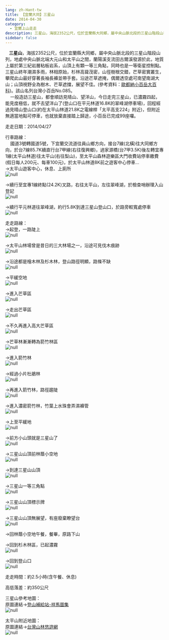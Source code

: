 ```yaml
---
lang: zh-Hant-tw
title: 【宜蘭大同】三星山
date: 2014-04-30
category: 
  - 宜蘭上山走走
description: 三星山，海拔2352公尺，位於宜蘭縣大同鄉，屬中央山脈北段的三星山階段山列，地處中央山脈北端大元山和太平山之間，蘭陽溪支流田古爾溪發源於此，地質上屬於第三紀岩層粘板岩系，山頂上有顆一等三角點，同時也是一等衛星控制點。三星山終年潮濕多雨，林相原始，杉林高聳茂密，山徑樹根交錯，芒草密實叢生，攀爬此山最好穿著長袖長褲並帶手套。沿途芒草遮掩，偶爾透空處可南望南湖大山；山頂視野全為樹木、芒草遮擋，展望不佳。(參考資料：[歐都納小百岳大百科](http://www.taiwan100mt.com/mountain.php?mountain=85))。該山名列台灣小百岳No.085。 一般造訪三星山，都會順訪見晴山、望洋山，今日走完三星山，已濃霧四起，能見度極低，就不去望洋山了(登山口在平元林道16.8K的翠峰湖停車場)，回程經過見晴山登山口(約在太平山林道21.8K之電線桿「太平高支224」附近)，但附近無適當地點可停車，也就放棄直接踏上歸途，小百岳已完成99座囉。
sidebar: false
---
```


   **三星山**，海拔2352公尺，位於宜蘭縣大同鄉，屬中央山脈北段的三星山階段山列，地處中央山脈北端大元山和太平山之間，蘭陽溪支流田古爾溪發源於此，地質上屬於第三紀岩層粘板岩系，山頂上有顆一等三角點，同時也是一等衛星控制點。三星山終年潮濕多雨，林相原始，杉林高聳茂密，山徑樹根交錯，芒草密實叢生，攀爬此山最好穿著長袖長褲並帶手套。沿途芒草遮掩，偶爾透空處可南望南湖大山；山頂視野全為樹木、芒草遮擋，展望不佳。(參考資料：[歐都納小百岳大百科](http://www.taiwan100mt.com/mountain.php?mountain=85))。該山名列台灣小百岳No.085。  
    一般造訪三星山，都會順訪見晴山、望洋山，今日走完三星山，已濃霧四起，能見度極低，就不去望洋山了(登山口在平元林道16.8K的翠峰湖停車場)，回程經過見晴山登山口(約在太平山林道21.8K之電線桿「太平高支224」附近)，但附近無適當地點可停車，也就放棄直接踏上歸途，小百岳已完成99座囉。

走走日期：2014/04/27

行車路線：  
    國道3號轉國道5號，下宜蘭交流道往員山鄉方向，接台7線(北橫)往大同鄉方向，於台7線85.7K續直行台7甲線(右往復興鄉)，過家源橋(台7甲3.5K)後左轉宜專1線(太平山林道)往太平山(右往梨山)，至太平山森林遊樂區大門收費站停車繳費(假日每人200元、每車100元)，於太平山林道8K前之遊客中心停車...  
→太平山遊客中心，休息、上廁所  
![null](image/1026634555_l.jpg)

→續行至宜專1線終點(24.2K)叉路，右往太平山，左往翠峰湖，於檢查哨辦理入山登記  
![null](image/1026634560_l.jpg)

→續行平元林道往翠峰湖，約行5.8K到達三星山登山口，於路旁較寬處停車  
![null](image/1026634562_l.jpg)

走走路線：  
→起登，一路陡上  
![null](image/1026634566_l.jpg)

→太平山林場曾是昔日的三大林場之一，沿途可見伐木痕跡  
![null](image/1026634569_l.jpg)

→沿途都是檜木林及杉木林，登山路徑明顯，路條不缺  
![null](image/1026634572_l.jpg)

→平緩空地  
![null](image/1026634579_l.jpg)

→進入芒草區  
![null](image/1026634581_l.jpg)

→走出芒草區  
![null](image/1026634583_l.jpg)

→不久再進入高大芒草區  
![null](image/1026634589_l.jpg)

→芒草林漸漸轉為箭竹林區  
![null](image/1026634592_l.jpg)

→進入箭竹林  
![null](image/1026634596_l.jpg)

→經過小片杜鵑林  
![null](image/1026634599_l.jpg)

→再進入箭竹林，路徑趨陡  
![null](image/1026634601_l.jpg)

→進入濃密箭竹林，竹葉上水珠會弄濕褲管  
![null](image/1026634604_l.jpg)

→上至平緩地  
![null](image/1026634606_l.jpg)

→前方小山頭就是三星山了  
![null](image/1026634610_l.jpg)

→三星山山頂前林蔭小空地  
![null](image/1026634613_l.jpg)

→到達三星山山頂  
![null](image/1026634615_l.jpg)

→三星山一等三角點  
![null](image/1026634617_l.jpg)

→三星山山頂標示牌  
![null](image/1026634619_l.jpg)

→三星山山頂無展望，有座廢棄瞭望台  
![null](image/1026634622_l.jpg)

→回林蔭小空地午餐，餐畢，原路下山

→回到杉木林區，已起濃霧  
![null](image/1026634625_l.jpg)

→回到登山口  
![null](image/1026634631_l.jpg)

走走時間：約2.5小時(含午餐、休息)

高低落差：約350公尺

三星山參考地圖：  
原圖連結→[登山補給站-祥馬圖集](http://www.keepon.com.tw/DiscussLoad.aspx?code=314B5CF9AEC3A19170A9A7E294A7989AA8D0DEDEEF31887A)  
![null](image/1026639736_l.jpg)

太平山附近地圖：  
原圖連結→[台灣山林悠遊網](http://recreation.forest.gov.tw/RA/RA_1_1.aspx?RA_ID=0100001)  
![null](image/1026758431_l.jpg)